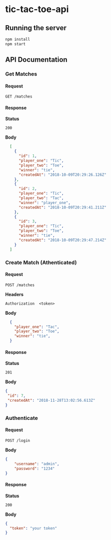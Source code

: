 # tic-tac-toe-api

## Running the server

```sh
npm install
npm start
```

## API Documentation

### Get Matches

#### Request

`GET /matches`

#### Response

**Status**

`200`

**Body**
```json
  [
    {
      "id": 1,
      "player_one": "Tic",
      "player_two": "Toe",
      "winner": "tie",
      "createdAt": "2018-10-09T20:29:26.126Z"
    },
    {
      "id": 2,
      "player_one": "Tic",
      "player_two": "Tac",
      "winner": "player_one",
      "createdAt": "2018-10-09T20:29:41.211Z"
    },
    {
      "id": 3,
      "player_one": "Tic",
      "player_two": "Toe",
      "winner": "tie",
      "createdAt": "2018-10-09T20:29:47.214Z"
    }
  ]
```

### Create Match (Athenticated)

#### Request

`POST /matches`

**Headers**

`Authorization  <token>`

**Body**
```json
  {
    "player_one": "Tac",
    "player_two": "Toe",
    "winner": "tie",
  }
```

#### Response

**Status**

`201`

**Body**
```json
{
 "id": 7,
 "createdAt": "2018-11-28T13:02:56.613Z"
}
```


### Authenticate

#### Request

`POST /login`

**Body**
```json
{
	"username": "admin",
	"password": "1234"
}
```

#### Response

**Status**

`200`

**Body**
```json
{
  "token": "your token"
}
```
